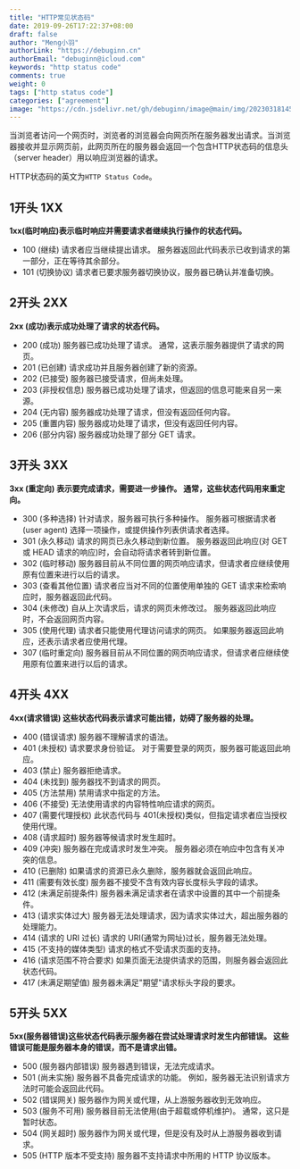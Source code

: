 ```yaml
---
title: "HTTP常见状态码"
date: 2019-09-26T17:22:37+08:00
draft: false
author: "Meng小羽"
authorLink: "https://debuginn.cn"
authorEmail: "debuginn@icloud.com"
keywords: "http status code"
comments: true
weight: 0
tags: ["http status code"]
categories: ["agreement"]
image: "https://cdn.jsdelivr.net/gh/debuginn/image@main/img/202303181451617.jpeg"
---
```


当浏览者访问一个网页时，浏览者的浏览器会向网页所在服务器发出请求。当浏览器接收并显示网页前，此网页所在的服务器会返回一个包含HTTP状态码的信息头（server header）用以响应浏览器的请求。

HTTP状态码的英文为`HTTP Status Code`。

## 1开头 1XX

**1xx(临时响应)表示临时响应并需要请求者继续执行操作的状态代码。**

- 100 (继续) 请求者应当继续提出请求。 服务器返回此代码表示已收到请求的第一部分，正在等待其余部分。 
- 101 (切换协议) 请求者已要求服务器切换协议，服务器已确认并准备切换。

## 2开头 2XX

**2xx (成功)表示成功处理了请求的状态代码。**

- 200 (成功) 服务器已成功处理了请求。 通常，这表示服务器提供了请求的网页。 
- 201 (已创建) 请求成功并且服务器创建了新的资源。 
- 202 (已接受) 服务器已接受请求，但尚未处理。 
- 203 (非授权信息) 服务器已成功处理了请求，但返回的信息可能来自另一来源。 
- 204 (无内容) 服务器成功处理了请求，但没有返回任何内容。 
- 205 (重置内容) 服务器成功处理了请求，但没有返回任何内容。 
- 206 (部分内容) 服务器成功处理了部分 GET 请求。

## 3开头 3XX

**3xx (重定向) 表示要完成请求，需要进一步操作。 通常，这些状态代码用来重定向。**

- 300 (多种选择) 针对请求，服务器可执行多种操作。 服务器可根据请求者 (user agent) 选择一项操作，或提供操作列表供请求者选择。
- 301 (永久移动) 请求的网页已永久移动到新位置。 服务器返回此响应(对 GET 或 HEAD 请求的响应)时，会自动将请求者转到新位置。 
- 302 (临时移动) 服务器目前从不同位置的网页响应请求，但请求者应继续使用原有位置来进行以后的请求。 
- 303 (查看其他位置) 请求者应当对不同的位置使用单独的 GET 请求来检索响应时，服务器返回此代码。 
- 304 (未修改) 自从上次请求后，请求的网页未修改过。 服务器返回此响应时，不会返回网页内容。 
- 305 (使用代理) 请求者只能使用代理访问请求的网页。 如果服务器返回此响应，还表示请求者应使用代理。 
- 307 (临时重定向) 服务器目前从不同位置的网页响应请求，但请求者应继续使用原有位置来进行以后的请求。

## 4开头 4XX

**4xx(请求错误) 这些状态代码表示请求可能出错，妨碍了服务器的处理。**

- 400 (错误请求) 服务器不理解请求的语法。 
- 401 (未授权) 请求要求身份验证。 对于需要登录的网页，服务器可能返回此响应。 
- 403 (禁止) 服务器拒绝请求。 
- 404 (未找到) 服务器找不到请求的网页。 
- 405 (方法禁用) 禁用请求中指定的方法。 
- 406 (不接受) 无法使用请求的内容特性响应请求的网页。 
- 407 (需要代理授权) 此状态代码与 401(未授权)类似，但指定请求者应当授权使用代理。 
- 408 (请求超时) 服务器等候请求时发生超时。 
- 409 (冲突) 服务器在完成请求时发生冲突。 服务器必须在响应中包含有关冲突的信息。 
- 410 (已删除) 如果请求的资源已永久删除，服务器就会返回此响应。 
- 411 (需要有效长度) 服务器不接受不含有效内容长度标头字段的请求。 
- 412 (未满足前提条件) 服务器未满足请求者在请求中设置的其中一个前提条件。 
- 413 (请求实体过大) 服务器无法处理请求，因为请求实体过大，超出服务器的处理能力。 
- 414 (请求的 URI 过长) 请求的 URI(通常为网址)过长，服务器无法处理。 
- 415 (不支持的媒体类型) 请求的格式不受请求页面的支持。 
- 416 (请求范围不符合要求) 如果页面无法提供请求的范围，则服务器会返回此状态代码。 
- 417 (未满足期望值) 服务器未满足"期望"请求标头字段的要求。

## 5开头 5XX

**5xx(服务器错误)这些状态代码表示服务器在尝试处理请求时发生内部错误。 这些错误可能是服务器本身的错误，而不是请求出错。**

- 500 (服务器内部错误) 服务器遇到错误，无法完成请求。 
- 501 (尚未实施) 服务器不具备完成请求的功能。 例如，服务器无法识别请求方法时可能会返回此代码。 
- 502 (错误网关) 服务器作为网关或代理，从上游服务器收到无效响应。 
- 503 (服务不可用) 服务器目前无法使用(由于超载或停机维护)。 通常，这只是暂时状态。 
- 504 (网关超时) 服务器作为网关或代理，但是没有及时从上游服务器收到请求。 
- 505 (HTTP 版本不受支持) 服务器不支持请求中所用的 HTTP 协议版本。